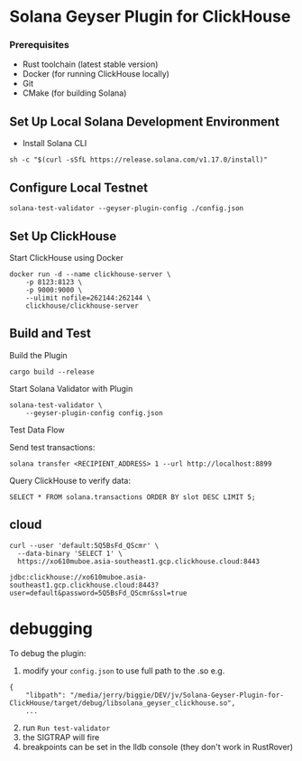 # Solana Geyser Plugin for ClickHouse
### Prerequisites
- Rust toolchain (latest stable version)
- Docker (for running ClickHouse locally)
- Git
- CMake (for building Solana)

## Set Up Local Solana Development Environment
- Install Solana CLI
```
sh -c "$(curl -sSfL https://release.solana.com/v1.17.0/install)"
```

## Configure Local Testnet
```
solana-test-validator --geyser-plugin-config ./config.json
```

## Set Up ClickHouse
Start ClickHouse using Docker
```
docker run -d --name clickhouse-server \
    -p 8123:8123 \
    -p 9000:9000 \
    --ulimit nofile=262144:262144 \
    clickhouse/clickhouse-server
```

## Build and Test
Build the Plugin
```
cargo build --release
```
Start Solana Validator with Plugin
```
solana-test-validator \
    --geyser-plugin-config config.json
```
Test Data Flow

Send test transactions:

```
solana transfer <RECIPIENT_ADDRESS> 1 --url http://localhost:8899
````

Query ClickHouse to verify data:

```
SELECT * FROM solana.transactions ORDER BY slot DESC LIMIT 5;
```

## cloud

```aiignore
curl --user 'default:5Q5BsFd_QScmr' \
  --data-binary 'SELECT 1' \
  https://xo610muboe.asia-southeast1.gcp.clickhouse.cloud:8443
```
```aiignore
jdbc:clickhouse://xo610muboe.asia-southeast1.gcp.clickhouse.cloud:8443?user=default&password=5Q5BsFd_QScmr&ssl=true
```

# debugging

To debug the plugin:

1. modify your `config.json` to use full path to the .so e.g.
```aiignore
{
    "libpath": "/media/jerry/biggie/DEV/jv/Solana-Geyser-Plugin-for-ClickHouse/target/debug/libsolana_geyser_clickhouse.so",
    ...
```
2. run `Run test-validator`
3. the SIGTRAP will fire
4. breakpoints can be set in the lldb console (they don't work in RustRover)
